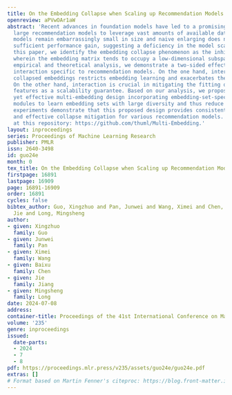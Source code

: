 ```yaml
---
title: On the Embedding Collapse when Scaling up Recommendation Models
openreview: aPVwOAr1aW
abstract: 'Recent advances in foundation models have led to a promising trend of developing
  large recommendation models to leverage vast amounts of available data. Still, mainstream
  models remain embarrassingly small in size and naive enlarging does not lead to
  sufficient performance gain, suggesting a deficiency in the model scalability. In
  this paper, we identify the embedding collapse phenomenon as the inhibition of scalability,
  wherein the embedding matrix tends to occupy a low-dimensional subspace. Through
  empirical and theoretical analysis, we demonstrate a two-sided effect of feature
  interaction specific to recommendation models. On the one hand, interacting with
  collapsed embeddings restricts embedding learning and exacerbates the collapse issue.
  On the other hand, interaction is crucial in mitigating the fitting of spurious
  features as a scalability guarantee. Based on our analysis, we propose a simple
  yet effective multi-embedding design incorporating embedding-set-specific interaction
  modules to learn embedding sets with large diversity and thus reduce collapse. Extensive
  experiments demonstrate that this proposed design provides consistent scalability
  and effective collapse mitigation for various recommendation models. Code is available
  at this repository: https://github.com/thuml/Multi-Embedding.'
layout: inproceedings
series: Proceedings of Machine Learning Research
publisher: PMLR
issn: 2640-3498
id: guo24e
month: 0
tex_title: On the Embedding Collapse when Scaling up Recommendation Models
firstpage: 16891
lastpage: 16909
page: 16891-16909
order: 16891
cycles: false
bibtex_author: Guo, Xingzhuo and Pan, Junwei and Wang, Ximei and Chen, Baixu and Jiang,
  Jie and Long, Mingsheng
author:
- given: Xingzhuo
  family: Guo
- given: Junwei
  family: Pan
- given: Ximei
  family: Wang
- given: Baixu
  family: Chen
- given: Jie
  family: Jiang
- given: Mingsheng
  family: Long
date: 2024-07-08
address:
container-title: Proceedings of the 41st International Conference on Machine Learning
volume: '235'
genre: inproceedings
issued:
  date-parts:
  - 2024
  - 7
  - 8
pdf: https://proceedings.mlr.press/v235/assets/guo24e/guo24e.pdf
extras: []
# Format based on Martin Fenner's citeproc: https://blog.front-matter.io/posts/citeproc-yaml-for-bibliographies/
---
```

